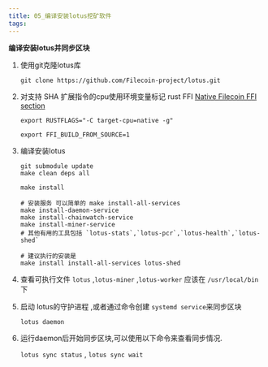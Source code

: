 ```yaml
---
title: 05_编译安装lotus挖矿软件
tags: 
---
```


**编译安装lotus并同步区块**

1. 使用git克隆lotus库
	
	`git clone https://github.com/Filecoin-project/lotus.git`
	
2. 对支持 SHA 扩展指令的cpu使用环境变量标记 rust FFI [Native Filecoin FFI section](https://docs.Filecoin.io/get-started/lotus/installation/#native-Filecoin-ffi)
	
	`export RUSTFLAGS="-C target-cpu=native -g"`
	
	`export FFI_BUILD_FROM_SOURCE=1`
	
3. 编译安装lotus
	
	```
	git submodule update
	make clean deps all
	
	make install

	# 安装服务 可以简单的 make install-all-services
	make install-daemon-service
	make install-chainwatch-service
	make install-miner-service
	# 其他有用的工具包括 `lotus-stats`,`lotus-pcr`,`lotus-health`,`lotus-shed`
	
	# 建议执行的安装是
	make install install-all-services lotus-shed
	```
	
4. 查看可执行文件 `lotus`	,`lotus-miner`	,`lotus-worker`	应该在 `/usr/local/bin` 下
5. 启动 lotus的守护进程 ,或者通过命令创建 `systemd service`来同步区块

	`lotus daemon`

6. 运行daemon后开始同步区块,可以使用以下命令来查看同步情况.

	`lotus sync status` ,  `lotus sync wait`